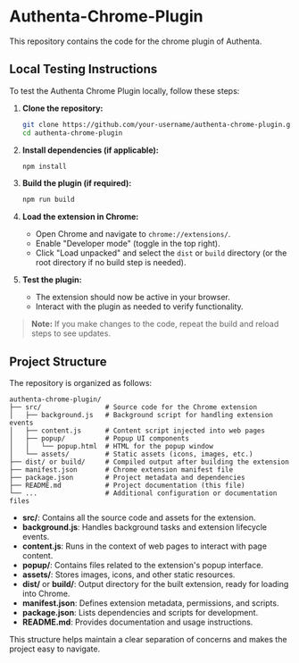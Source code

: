 # Authenta-Chrome-Plugin

This repository contains the code for the chrome plugin of Authenta.

## Local Testing Instructions

To test the Authenta Chrome Plugin locally, follow these steps:

1. **Clone the repository:**
    ```bash
    git clone https://github.com/your-username/authenta-chrome-plugin.git
    cd authenta-chrome-plugin
    ```

2. **Install dependencies (if applicable):**
    ```bash
    npm install
    ```

3. **Build the plugin (if required):**
    ```bash
    npm run build
    ```     

4. **Load the extension in Chrome:**
    - Open Chrome and navigate to `chrome://extensions/`.
    - Enable "Developer mode" (toggle in the top right).
    - Click "Load unpacked" and select the `dist` or `build` directory (or the root directory if no build step is needed).

5. **Test the plugin:**
    - The extension should now be active in your browser.
    - Interact with the plugin as needed to verify functionality.

> **Note:** If you make changes to the code, repeat the build and reload steps to see updates. 


## Project Structure

The repository is organized as follows:

```
authenta-chrome-plugin/
├── src/                # Source code for the Chrome extension
│   ├── background.js   # Background script for handling extension events
│   ├── content.js      # Content script injected into web pages
│   ├── popup/          # Popup UI components
│   │   └── popup.html  # HTML for the popup window
│   └── assets/         # Static assets (icons, images, etc.)
├── dist/ or build/     # Compiled output after building the extension
├── manifest.json       # Chrome extension manifest file
├── package.json        # Project metadata and dependencies
├── README.md           # Project documentation (this file)
└── ...                 # Additional configuration or documentation files
```

- **src/**: Contains all the source code and assets for the extension.
- **background.js**: Handles background tasks and extension lifecycle events.
- **content.js**: Runs in the context of web pages to interact with page content.
- **popup/**: Contains files related to the extension's popup interface.
- **assets/**: Stores images, icons, and other static resources.
- **dist/** or **build/**: Output directory for the built extension, ready for loading into Chrome.
- **manifest.json**: Defines extension metadata, permissions, and scripts.
- **package.json**: Lists dependencies and scripts for development.
- **README.md**: Provides documentation and usage instructions.

This structure helps maintain a clear separation of concerns and makes the project easy to navigate.
